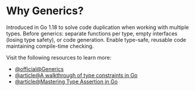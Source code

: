 # Why Generics?

Introduced in Go 1.18 to solve code duplication when working with multiple types. Before generics: separate functions per type, empty interfaces (losing type safety), or code generation. Enable type-safe, reusable code maintaining compile-time checking.

Visit the following resources to learn more:

- [@official@Generics](https://go.dev/doc/tutorial/generics)
- [@article@A walkthrough of type constraints in Go](https://simonklee.dk/type-constraints)
- [@article@Mastering Type Assertion in Go](https://medium.com/@jamal.kaksouri/mastering-type-assertion-in-go-a-comprehensive-guide-216864b4ea4d)